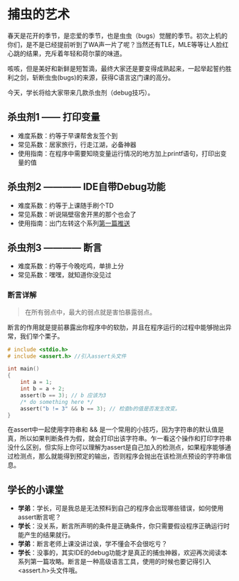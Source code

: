 # 捕虫的艺术  
 

春天是花开的季节，是恋爱的季节，也是虫虫（bugs）觉醒的季节。初次上机的你们，是不是已经提前听到了WA声一片了呢？当然还有TLE，MLE等等让人脸红心跳的结果，充斥着年轻和荷尔蒙的味道。  

咳咳，但是美好和新鲜是短暂滴，最终大家还是要变得成熟起来，一起举起誓约胜利之剑，斩断虫虫(bugs)的来源，获得C语言这门课的高分。 

今天，学长将给大家带来几款杀虫剂（debug技巧）。

## 杀虫剂1 —— 打印变量  

+ 难度系数：约等于早课帮舍友签个到 
+ 常见系数：居家旅行，行走江湖，必备神器
+ 使用指南：在程序中需要知晓变量运行情况的地方加上printf语句，打印出变量的值  

## 杀虫剂2 ———— IDE自带Debug功能  

+ 难度系数：约等于上课随手刷个TD
+ 常见系数：听说隔壁宿舍开黑的那个也会了  
+ 使用指南：出门左转这个系列[第一篇推送](https://github.com/Tarpelite/BUAA_C_tutorial/blob/master/%E7%AC%AC%E4%B8%80%E7%AB%A0/main.md) 

## 杀虫剂3 ———— 断言

+ 难度系数：约等于今晚吃鸡，单排上分
+ 常见系数：嘿嘿，就知道你没见过  

### 断言详解  

> 在所有弱点中，最大的弱点就是害怕暴露弱点。  

断言的作用就是提前暴露出你程序中的软肋，并且在程序运行的过程中能够抛出异常，我们举个栗子。 

```c
# include <stdio.h>
# include <assert.h> //引入assert头文件  

int main()
{
    int a = 1;
    int b = a + 2;
    assert(b == 3); // b 应该为3
    /* do something here */ 
    assert("b != 3" && b == 3); // 检查b的值是否发生改变。
}

```  

在assert中一起使用字符串和 && 是一个常用的小技巧，因为字符串的默认值是真，所以如果判断条件为假，就会打印出该字符串。乍一看这个操作和打印字符串没什么区别，但实际上你可以理解为assert是自己加入的检测点，如果程序能够通过检测点，那么就能得到预定的输出，否则程序会抛出在该检测点预设的字符串信息。  


## 学长的小课堂  

+ **学弟**：学长，可是我总是无法预料到自己的程序会出现哪些错误，如何使用assert断言呢？  
+ **学长**：没关系，断言所声明的条件是正确条件，你只需要假设程序正确运行时能产生的结果就行。
+ **学弟**：断言老师上课没讲过诶，学不懂会不会很吃亏？
+ **学长**：没事的，其实IDE的debug功能才是真正的捕虫神器，欢迎再次阅读本系列第一篇攻略。断言是一种高级语言工具，使用的时候也要记得引入<assert.h>头文件哦。



